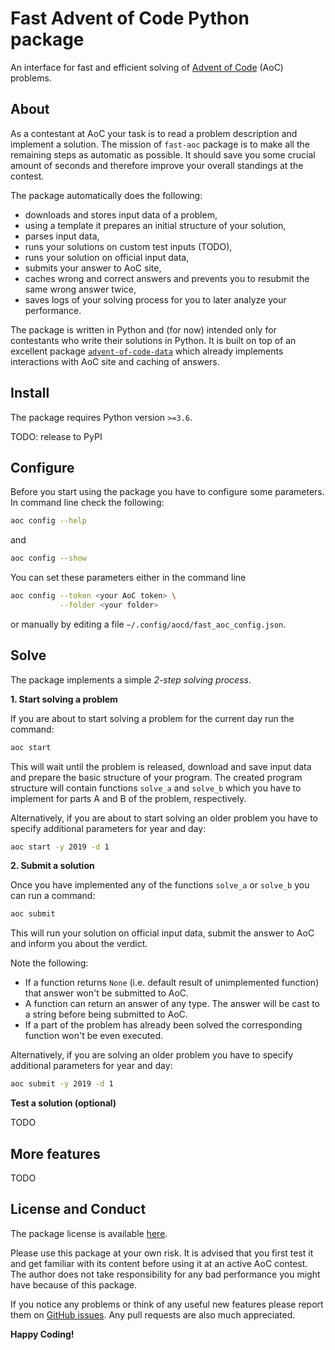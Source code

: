 # Fast Advent of Code Python package

An interface for fast and efficient solving of [Advent of Code](https://adventofcode.com/) (AoC) problems.

## About

As a contestant at AoC your task is to read a problem description and implement a solution. The mission of `fast-aoc` package is to make all the remaining steps as automatic as possible. It should save you some crucial amount of seconds and therefore improve your overall standings at the contest.

The package automatically does the following:
- downloads and stores input data of a problem,
- using a template it prepares an initial structure of your solution,
- parses input data,
- runs your solutions on custom test inputs (TODO),
- runs your solution on official input data,
- submits your answer to AoC site,
- caches wrong and correct answers and prevents you to resubmit the same wrong answer twice,
- saves logs of your solving process for you to later analyze your performance.

The package is written in Python and (for now) intended only for contestants who write their solutions in Python. It is built on top of an excellent package [`advent-of-code-data`](https://github.com/wimglenn/advent-of-code-data) which already implements interactions with AoC site and caching of answers.

## Install

The package requires Python version `>=3.6`.

TODO: release to PyPI

## Configure

Before you start using the package you have to configure some parameters. In command line check the following:
```bash
aoc config --help
```
and
```bash
aoc config --show
```
You can set these parameters either in the command line
```bash
aoc config --token <your AoC token> \
           --folder <your folder>
```
or manually by editing a file `~/.config/aocd/fast_aoc_config.json`.

## Solve

The package implements a simple *2-step solving process*.

**1. Start solving a problem**

If you are about to start solving a problem for the current day run the command:
```bash
aoc start
```
This will wait until the problem is released, download and save input data and prepare the basic structure of your program. The created program structure will contain functions `solve_a` and `solve_b` which you have to implement for parts A and B of the problem, respectively.

Alternatively, if you are about to start solving an older problem you have to specify additional parameters for year and day:
 ```bash
aoc start -y 2019 -d 1
```

**2. Submit a solution**

Once you have implemented any of the functions `solve_a` or `solve_b` you can run a command:
```bash
aoc submit
```
This will run your solution on official input data, submit the answer to AoC and inform you about the verdict.

Note the following:
- If a function returns `None` (i.e. default result of unimplemented function) that answer won't be submitted to AoC.
- A function can return an answer of any type. The answer will be cast to a string before being submitted to AoC.
- If a part of the problem has already been solved the corresponding function won't be even executed.

Alternatively, if you are solving an older problem you have to specify additional parameters for year and day:
 ```bash
aoc submit -y 2019 -d 1
```

**Test a solution (optional)**

TODO

## More features

TODO

## License and Conduct
The package license is available [here](https://github.com/AleksMat/fast-aoc/blob/master/LICENSE).

Please use this package at your own risk. It is advised that you first test it and get familiar with its content before using it at an active AoC contest. The author does not take responsibility for any bad performance you might have because of this package.

If you notice any problems or think of any useful new features please report them on [GitHub issues](https://github.com/AleksMat/fast-aoc/issues). Any pull requests are also much appreciated.


**Happy Coding!**
